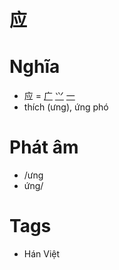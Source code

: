 # 应

# Nghĩa
* 应 = [广](广.md) [⺍](⺍.md) [一](一.md)
* thích (ưng), ứng phó

# Phát âm
* /ưng
*  ứng/

# Tags
* Hán Việt

